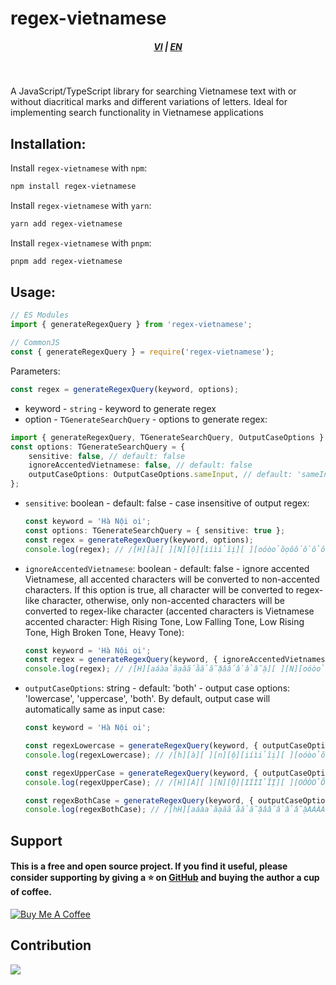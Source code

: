 # regex-vietnamese

<div style="text-align: center;">
    <h5>
        <a href="./README.vi_vn.md">VI</a>
        |
        <a href="./README.md">EN</a>
    </h5>
</div>
<br/>

A JavaScript/TypeScript library for searching Vietnamese text with or without diacritical marks and different variations of letters. Ideal for implementing search functionality in Vietnamese applications

## Installation:

Install `regex-vietnamese` with `npm`:

```bash
npm install regex-vietnamese
```

Install `regex-vietnamese` with `yarn`:

```bash
yarn add regex-vietnamese
```

Install `regex-vietnamese` with `pnpm`:

```bash
pnpm add regex-vietnamese
```

## Usage:

```typescript
// ES Modules
import { generateRegexQuery } from 'regex-vietnamese';

// CommonJS
const { generateRegexQuery } = require('regex-vietnamese');
```

Parameters:

```typescript
const regex = generateRegexQuery(keyword, options);
```

-   keyword - `string` - keyword to generate regex
-   option - `TGenerateSearchQuery` - options to generate regex:

```typescript
import { generateRegexQuery, TGenerateSearchQuery, OutputCaseOptions } from 'regex-vietnamese';
const options: TGenerateSearchQuery = {
    sensitive: false, // default: false
    ignoreAccentedVietnamese: false, // default: false
    outputCaseOptions: OutputCaseOptions.sameInput, // default: 'sameInput'
};
```

-   `sensitive`: boolean - default: false - case insensitive of output regex:

    ```typescript
    const keyword = 'Hà Nội oi';
    const options: TGenerateSearchQuery = { sensitive: true };
    const regex = generateRegexQuery(keyword, options);
    console.log(regex); // /[H][à][ ][N][ộ][iíìỉĩị][ ][oóòỏõọôốồổỗộơớờởỡợ][iíìỉĩị]/
    ```

-   `ignoreAccentedVietnamese`: boolean - default: false - ignore accented Vietnamese, all accented characters will be converted to non-accented characters. If this option is true, all character will be converted to regex-like character, otherwise, only non-accented characters will be converted to regex-like character (accented characters is Vietnamese accented character: High Rising Tone, Low Falling Tone, Low Rising Tone, High Broken Tone, Heavy Tone):

    ```typescript
    const keyword = 'Hà Nội oi';
    const regex = generateRegexQuery(keyword, { ignoreAccentedVietnamese: true });
    console.log(regex); // /[H][aáàảãạăắằẳẵặâấầẩẫậ][ ][N][oóòỏõọôốồổỗộơớờởỡợ][iíìỉĩị][ ][oóòỏõọôốồổỗộơớờởỡợ][iíìỉĩị]/i
    ```

-   `outputCaseOptions`: string - default: 'both' - output case options: 'lowercase', 'uppercase', 'both'. By default, output case will automatically same as input case:

    ```typescript
    const keyword = 'Hà Nội oi';

    const regexLowercase = generateRegexQuery(keyword, { outputCaseOptions: 'lowercase' });
    console.log(regexLowercase); // /[h][à][ ][n][ộ][iíìỉĩị][ ][oóòỏõọôốồổỗộơớờởỡợ][iíìỉĩị]/i

    const regexUpperCase = generateRegexQuery(keyword, { outputCaseOptions: 'uppercase' });
    console.log(regexUpperCase); // /[H][À][ ][N][Ộ][IÍÌỈĨỊ][ ][OÓÒỎÕỌÔỐỒỔỖỘƠỚỜỞỠỢ][IÍÌỈĨỊ]/i

    const regexBothCase = generateRegexQuery(keyword, { outputCaseOptions: 'both' });
    console.log(regexBothCase); // /[hH][aáàảãạăắằẳẵặâấầẩẫậAÁÀẢÃẠĂẮẰẲẴẶÂẤẦẨẪẬ][ ][nN][oóòỏõọôốồổỗộơớờởỡợOÓÒỎÕỌÔỐỒỔỖỘƠỚỜỞỠỢ][iíìỉĩịIÍÌỈĨỊ][ ][oóòỏõọôốồổỗộơớờởỡợOÓÒỎÕỌÔỐỒỔỖỘƠỚỜỞỠỢ][iíìỉĩịIÍÌỈĨỊ]/i
    ```

## Support

#### This is a free and open source project. If you find it useful, please consider supporting by giving a ⭐️ on [GitHub](https://github.com/lehuygiang28/text) and buying the author a cup of coffee.

<a href="https://www.buymeacoffee.com/lehuygiang28" target="_blank"><img src="https://www.buymeacoffee.com/assets/img/custom_images/yellow_img.png" alt="Buy Me A Coffee"></a>

## Contribution

<a href="https://github.com/lehuygiang28/regex-vietnamese/graphs/contributors">
  <img src="https://contrib.rocks/image?repo=lehuygiang28/regex-vietnamese" />
</a>
